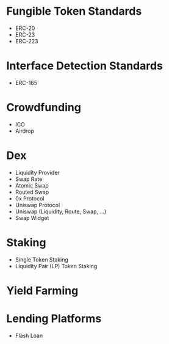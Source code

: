 # Fungible Token Standards
- ERC-20
- ERC-23
- ERC-223

# Interface Detection Standards
- ERC-165

# Crowdfunding
- ICO
- Airdrop

# Dex
- Liquidity Provider
- Swap Rate
- Atomic Swap
- Routed Swap
- 0x Protocol
- Uniswap Protocol
- Uniswap (Liquidity, Route, Swap, ...)
- Swap Widget

# Staking
- Single Token Staking
- Liquidity Pair (LP) Token Staking

# Yield Farming

# Lending Platforms
- Flash Loan
